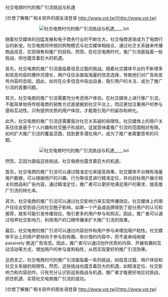 社交电商时代的推广引流挑战与机遇

[😍想了解推广相关软件的朋友请登录 http://www.vst.tw](http://www.vst.tw)

 <center><img src="https://vst.tw/MP4/tuiguang/png/5.png" alt="社交电商时代的推广引流挑战与机遇____.txt"></center>

随着社交媒体的迅猛发展和电子商务行业的不断壮大，社交电商逐渐成为了电商行业的新宠。社交电商将传统的购物模式与社交媒体相结合，通过社交关系链来传播商品信息，实现销售和推广的目标。然而，在社交电商时代，推广引流面临着一些挑战，但也蕴含着巨大的机遇。

首先，社交电商的推广引流面临着信息过载的挑战。随着社交媒体平台的不断增多和信息内容的爆炸式增长，用户往往会面临海量的信息选择，导致他们对广告和宣传内容的忽视。因此，如何在众多信息中突出自身，吸引用户的关注，成为了推广引流的首要问题。

其次，社交电商的推广引流需要充分考虑用户体验。在社交媒体上进行推广引流，不能简单地将传统电商的销售方式直接搬到社交平台上，而应更加注重用户的参与感和互动性。只有提供优质的用户体验，才能吸引用户的留存和转化。

此外，社交电商的推广引流还需要面对社交关系链的局限性。社交媒体上的用户关系往往是基于个人兴趣和社交圈子形成的，这就意味着推广引流的范围相对有限。如何扩大推广引流的覆盖范围，找到更多潜在用户，成为了推广者需要思考的问题。

 <center><img src="https://vst.tw/MP4/tuiguang/png/8.png" alt="社交电商时代的推广引流挑战与机遇____.txt"></center>

然而，正因为面临这些挑战，社交电商也蕴含着巨大的机遇。

首先，社交电商的推广引流可以通过精准定位来提高效果。社交媒体平台拥有海量用户数据，可以根据用户的兴趣、行为等信息进行精准定位，并向目标用户展示相关的商品和广告内容。通过精准定位，推广者可以更好地满足用户的需求，提高推广引流的转化率。

其次，社交电商的推广引流可以通过社交影响力来实现传播效应。社交媒体上的用户往往会受到自己的社交圈子影响，如果一个产品或品牌得到了部分用户的认可和推荐，就有可能引发传播效应，吸引更多的用户参与和购买。因此，推广者可以通过培养社交影响力，利用用户的口碑传播来扩大推广引流的效果。

最后，社交电商的推广引流可以通过内容创作和用户参与来增加用户粘性。社交媒体平台上的用户更倾向于参与到有趣、有价值的内容中，而不是单纯地被 passively 推送广告信息。因此，推广者可以通过创作优质的内容、开展有趣的互动活动等方式，增加用户的参与度和粘性，从而实现更好的推广引流效果。

总而言之，社交电商时代的推广引流面临着一系列挑战，如信息过载、用户体验和社交关系链的局限性。然而，这些挑战也蕴含着巨大的机遇，如精准定位、社交影响力和内容创作。只有充分认识到这些挑战与机遇，推广者才能更好地应对挑战，抓住机遇，实现社交电商推广引流的成功。

[😍想了解推广相关软件的朋友请登录 http://www.vst.tw](http://www.vst.tw)



